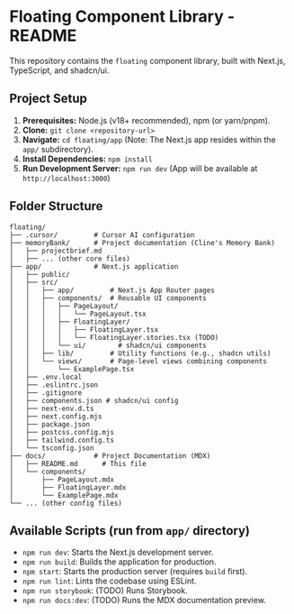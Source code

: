 # Floating Component Library - README

This repository contains the `floating` component library, built with Next.js, TypeScript, and shadcn/ui.

## Project Setup

1.  **Prerequisites:** Node.js (v18+ recommended), npm (or yarn/pnpm).
2.  **Clone:** `git clone <repository-url>`
3.  **Navigate:** `cd floating/app` (Note: The Next.js app resides within the `app/` subdirectory).
4.  **Install Dependencies:** `npm install`
5.  **Run Development Server:** `npm run dev` (App will be available at `http://localhost:3000`)

## Folder Structure

```
floating/
├── .cursor/         # Cursor AI configuration
├── memoryBank/      # Project documentation (Cline's Memory Bank)
│   ├── projectbrief.md
│   ├── ... (other core files)
├── app/             # Next.js application
│   ├── public/
│   ├── src/
│   │   ├── app/         # Next.js App Router pages
│   │   ├── components/  # Reusable UI components
│   │   │   ├── PageLayout/
│   │   │   │   └── PageLayout.tsx
│   │   │   ├── FloatingLayer/
│   │   │   │   ├── FloatingLayer.tsx
│   │   │   │   └── FloatingLayer.stories.tsx (TODO)
│   │   │   └── ui/        # shadcn/ui components
│   │   ├── lib/         # Utility functions (e.g., shadcn utils)
│   │   └── views/       # Page-level views combining components
│   │       └── ExamplePage.tsx
│   ├── .env.local
│   ├── .eslintrc.json
│   ├── .gitignore
│   ├── components.json # shadcn/ui config
│   ├── next-env.d.ts
│   ├── next.config.mjs
│   ├── package.json
│   ├── postcss.config.mjs
│   ├── tailwind.config.ts
│   └── tsconfig.json
├── docs/            # Project Documentation (MDX)
│   ├── README.md      # This file
│   └── components/
│       ├── PageLayout.mdx
│       ├── FloatingLayer.mdx
│       └── ExamplePage.mdx
└── ... (other config files)
```

## Available Scripts (run from `app/` directory)

-   `npm run dev`: Starts the Next.js development server.
-   `npm run build`: Builds the application for production.
-   `npm start`: Starts the production server (requires `build` first).
-   `npm run lint`: Lints the codebase using ESLint.
-   `npm run storybook`: (TODO) Runs Storybook.
-   `npm run docs:dev`: (TODO) Runs the MDX documentation preview. 